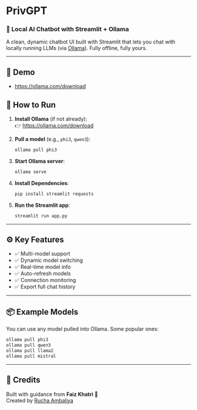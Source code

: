# PrivGPT 
### 🤖 Local AI Chatbot with Streamlit + Ollama

A clean, dynamic chatbot UI built with Streamlit that lets you chat with locally running LLMs (via [Ollama](https://ollama.com)). Fully offline, fully yours.

---

## 🎥 Demo
- https://ollama.com/download

## 🚀 How to Run

1. **Install Ollama** (if not already):  
   👉 https://ollama.com/download

2. **Pull a model** (e.g., `phi3`, `qwen3`):  
   ```bash
   ollama pull phi3
   ```

3. **Start Ollama server**:  
   ```bash
   ollama serve
   ```

4. **Install Dependencies**:  
   ```bash
   pip install streamlit requests
   ```

5. **Run the Streamlit app**:  
   ```bash
   streamlit run app.py
   ```

---

## ⚙️ Key Features

- ✅ Multi-model support
- ✅ Dynamic model switching
- ✅ Real-time model info
- ✅ Auto-refresh models
- ✅ Connection monitoring
- ✅ Export full chat history

---

## 📦 Example Models

You can use any model pulled into Ollama. Some popular ones:
```bash
ollama pull phi3
ollama pull qwen3
ollama pull llama2
ollama pull mistral
```

---

## 🙏 Credits

Built with guidance from **Faiz Khatri** 🙌  
Created by [Rucha Ambaliya](https://github.com/Rucha-Ambaliya)
